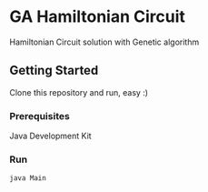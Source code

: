 # GA Hamiltonian Circuit

Hamiltonian Circuit solution with Genetic algorithm

## Getting Started

Clone this repository and run, easy :)

### Prerequisites

Java Development Kit

### Run

```
java Main
```
